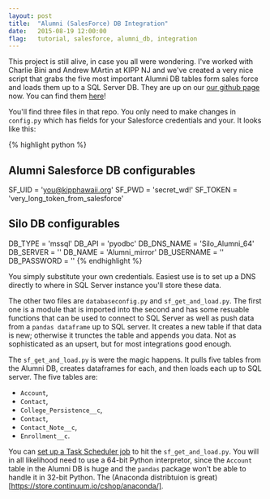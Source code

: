 ```yaml
---
layout: post
title:  "Alumni (SalesForce) DB Integration"
date:   2015-08-19 12:00:00
flag:   tutorial, salesforce, alumni_db, integration
---
```


This project is still alive, in case you all were wondering.  I've worked with Charlie Bini and Andrew MArtin at KIPP NJ and we've created a very nice script that grabs the five most important Alumni DB tables form sales force and loads them up to a SQL Server DB.  They are up on our [our github page](http://www.github.com/kippdata/***REMOVED***) now.  You can find them [here](https://github.com/kippdata/***REMOVED***/tree/master/scripts/Alumni_mirror)! 

You'll find three files in that repo.  You only need to make changes in `config.py` which has fields for your Salesforce credentials and your. It looks like this: 

{% highlight python %}
## Alumni Salesforce DB configurables
SF_UID = 'you@kipphawaii.org'
SF_PWD = 'secret_wd!'
SF_TOKEN =  'very_long_token_from_salesforce'

## Silo DB configurables
DB_TYPE = 'mssql'
DB_API = 'pyodbc'
DB_DNS_NAME = 'Silo_Alumni_64'
DB_SERVER = ''
DB_NAME = 'Alumni_mirror'
DB_USERNAME = ''
DB_PASSWORD = ''
{% endhighlight %}

You simply substitute your own credentials.  Easiest use is to set up a DNS directly to where in SQL Server instance you'll store these data.

The other two files are `databaseconfig.py` and `sf_get_and_load.py`.  The first one is a module that is imported into the second and has some resuable functions that can be used to connect to SQL Server as well as  push data from a `pandas dataframe` up to SQL server.  It creates a new table if that data is new; otherwise it trunctes the table and appends you data.  Not as sophisticated as an upsert, but for most integrations good enough.  

The `sf_get_and_load.py` is were the magic happens. It pulls five tables from the Alumni DB, creates dataframes for each, and then loads each up to SQL server.  The five tables are:

* `Account`, 
* `Contact`, 
* `College_Persistence__c`, 
* `Contact`, 
* `Contact_Note__c`, 
* `Enrollment__c`.

You can [set up a Task Scheduler job](http://technet.microsoft.com/en-us/library/cc766428.aspx) to hit the `sf_get_and_load.py`.  You will in all likelihood need to use a 64-bit Python interpretor, since the `Account` table in the Alumni DB is huge and the `pandas` package won't be able to handle it in 32-bit Python. The (Anaconda distribtuion is great)[https://store.continuum.io/cshop/anaconda/].

